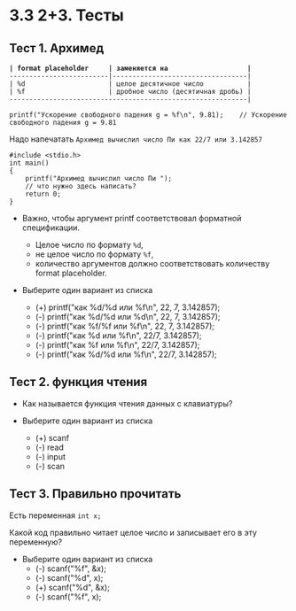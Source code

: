 # 3.3 2+3. Тесты

## **Тест 1. Архимед**  

**`| format placeholder     | заменяется на                    |`**  
`-------------------------|----------------------------------|`  
`| %d                     | целое десятичное число           |`  
`| %f                     | дробное число (десятичная дробь) |`  
`------------------------------------------------------------|`  

`printf("Ускорение свободного падения g = %f\n", 9.81);    // Ускорение свободного падения g = 9.81`  

Надо напечатать `Архимед вычислил число Пи как 22/7 или 3.142857`  

```// Листинг 1
#include <stdio.h>
int main()
{
    printf("Архимед вычислил число Пи ");
    // что нужно здесь написать?
    return 0;
}
```  

* Важно, чтобы аргумент printf соответствовал форматной спецификации.
  * Целое число по формату `%d`,
  * не целое число по формату `%f`,
  * количество аргументов должно соответствовать количеству format placeholder.

* Выберите один вариант из списка
  * (+) printf("как %d/%d или %f\n", 22, 7, 3.142857);
  * (-) printf("как %d/%d или %d\n", 22, 7, 3.142857);
  * (-) printf("как %f/%f или %f\n", 22, 7, 3.142857);
  * (-) printf("как %d или %f\n", 22/7, 3.142857);
  * (-) printf("как %f или %f\n", 22/7, 3.142857);
  * (-) printf("как %d/%d или %f\n", 22/7, 3.142857);

## **Тест 2. функция чтения**

* Как называется функция чтения данных с клавиатуры?

* Выберите один вариант из списка
  * (+) scanf
  * (-) read
  * (-) input
  * (-) scan

## **Тест 3. Правильно прочитать**

Есть переменная `int x;`  

Какой код правильно читает целое число и записывает его в эту переменную?  

* Выберите один вариант из списка
  * (-) scanf("%f", &x);
  * (-) scanf("%d", x);
  * (+) scanf("%d", &x);
  * (-) scanf("%f", x);
